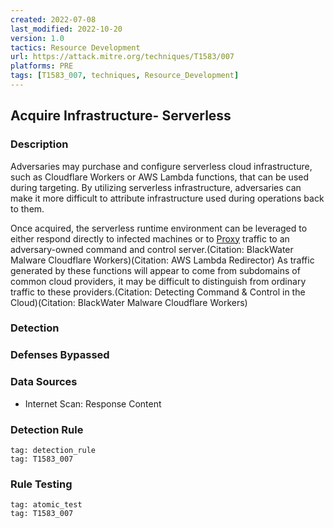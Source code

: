 ```yaml
---
created: 2022-07-08
last_modified: 2022-10-20
version: 1.0
tactics: Resource Development
url: https://attack.mitre.org/techniques/T1583/007
platforms: PRE
tags: [T1583_007, techniques, Resource_Development]
---
```


## Acquire Infrastructure- Serverless

### Description

Adversaries may purchase and configure serverless cloud infrastructure, such as Cloudflare Workers or AWS Lambda functions, that can be used during targeting. By utilizing serverless infrastructure, adversaries can make it more difficult to attribute infrastructure used during operations back to them.

Once acquired, the serverless runtime environment can be leveraged to either respond directly to infected machines or to [Proxy](https://attack.mitre.org/techniques/T1090) traffic to an adversary-owned command and control server.(Citation: BlackWater Malware Cloudflare Workers)(Citation: AWS Lambda Redirector) As traffic generated by these functions will appear to come from subdomains of common cloud providers, it may be difficult to distinguish from ordinary traffic to these providers.(Citation: Detecting Command & Control in the Cloud)(Citation: BlackWater Malware Cloudflare Workers)

### Detection



### Defenses Bypassed



### Data Sources

  - Internet Scan: Response Content
### Detection Rule

```query
tag: detection_rule
tag: T1583_007
```

### Rule Testing

```query
tag: atomic_test
tag: T1583_007
```
